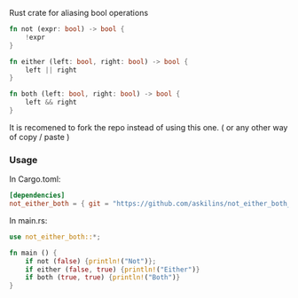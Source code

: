 Rust crate for aliasing bool operations

``` rust
fn not (expr: bool) -> bool {
    !expr
}

fn either (left: bool, right: bool) -> bool {
    left || right
}

fn both (left: bool, right: bool) -> bool {
    left && right
}
```

It is recomened to fork the repo instead of using this one.
( or any other way of copy / paste )

### Usage

In Cargo.toml:
```toml
[dependencies]
not_either_both = { git = "https://github.com/askilins/not_either_both_rs" }
```

In main.rs:
```rust
use not_either_both::*;

fn main () {
    if not (false) {println!("Not")};
    if either (false, true) {println!("Either")}
    if both (true, true) {println!("Both")}
}
```